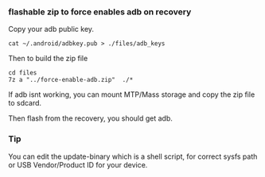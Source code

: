 
### flashable zip to force enables adb on recovery

Copy your adb public key.

`cat ~/.android/adbkey.pub > ./files/adb_keys`

Then to build the zip file

```
cd files
7z a "../force-enable-adb.zip"  ./*
```

If adb isnt working, you can mount MTP/Mass storage and copy the zip file to sdcard.

Then flash from the recovery, you should get adb.

### Tip
You can edit the update-binary which is a shell script, for correct sysfs path or USB Vendor/Product ID for your device.
